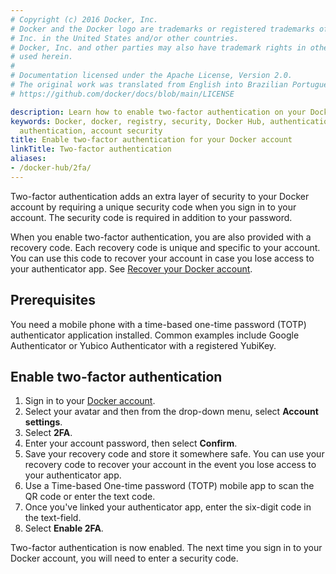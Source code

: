 ```yaml
---
# Copyright (c) 2016 Docker, Inc.
# Docker and the Docker logo are trademarks or registered trademarks of Docker,
# Inc. in the United States and/or other countries.
# Docker, Inc. and other parties may also have trademark rights in other terms
# used herein.
#
# Documentation licensed under the Apache License, Version 2.0.
# The original work was translated from English into Brazilian Portuguese.
# https://github.com/docker/docs/blob/main/LICENSE

description: Learn how to enable two-factor authentication on your Docker account
keywords: Docker, docker, registry, security, Docker Hub, authentication, two-factor
  authentication, account security
title: Enable two-factor authentication for your Docker account
linkTitle: Two-factor authentication
aliases:
- /docker-hub/2fa/
---
```

Two-factor authentication adds an extra layer of security to your Docker
account by requiring a unique security code when you sign in to your account. The
security code is required in addition to your password.

When you enable two-factor authentication, you are also provided with a recovery
code. Each recovery code is unique and specific to your account. You can use
this code to recover your account in case you lose access to your authenticator
app. See [Recover your Docker account](recover-hub-account/).

## Prerequisites

You need a mobile phone with a time-based one-time password (TOTP) authenticator
application installed. Common examples include Google Authenticator or Yubico
Authenticator with a registered YubiKey.

## Enable two-factor authentication

1. Sign in to your [Docker account](https://app.docker.com/login).
2. Select your avatar and then from the drop-down menu, select **Account settings**.
3. Select **2FA**.
4. Enter your account password, then select **Confirm**.
5. Save your recovery code and store it somewhere safe. You can use your recovery code to recover your account in the event you lose access to your authenticator app.
6. Use a Time-based One-time password (TOTP) mobile app to scan the QR code or enter the text code.
7. Once you've linked your authenticator app, enter the six-digit code in the text-field.
8. Select **Enable 2FA**.

Two-factor authentication is now enabled. The next time you sign
in to your Docker account, you will need to enter a security code.
